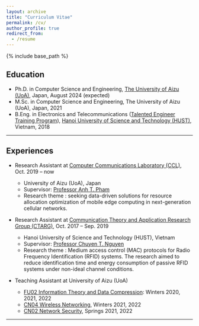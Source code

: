 ```yaml
---
layout: archive
title: "Curriculum Vitae"
permalink: /cv/
author_profile: true
redirect_from:
  - /resume
---
```


{% include base_path %}


<!-- Education -->
<!-- ====== -->
## Education
* Ph.D. in Computer Science and Engineering, [The University of Aizu (UoA)](https://u-aizu.ac.jp/en/), Japan, August 2024 (expected)
* M.Sc. in Computer Science and Engineering, The University of Aizu (UoA), Japan, 2021
* B.Eng. in Electronics and Telecommunications ([Talented Engineer Training Program](https://en.hust.edu.vn/elitech)), [Hanoi University of Science and Technology (HUST)](https://en.hust.edu.vn/web/en/home), Vietnam, 2018

-----

<!-- Professional Experience -->
<!-- ====== -->
## Experiences
* Research Assistant at [Computer Communications Laboratory (CCL)](http://web-ext.u-aizu.ac.jp/labs/ce-cc/), Oct. 2019 – now
  * University of Aizu (UoA), Japan
  * Supervisor: [Professor Anh T. Pham](https://u-aizu.ac.jp/~pham/)
  * Research theme : seeking data-driven solutions for resource allocation optimization of mobile edge computing in next-generation cellular networks.

* Research Assistant at [Communication Theory and Application Research Group (CTARG)](https://sites.google.com/site/ntchuyenkyoto/lab?authuser=0), Oct. 2017 – Sep. 2019
  * Hanoi University of Science and Technology (HUST), Vietnam
  * Supervisor: [Professor Chuyen T. Nguyen](https://sites.google.com/site/ntchuyenkyoto/home?authuser=0)
  * Research theme : Medium access control (MAC) protocols for Radio Frequency Identification (RFID) systems. The research aimed to reduce identification time and energy consumption of passive RFID systems under non-ideal channel conditions.
  
* Teaching Assistant at University of Aizu (UoA)
  * [FU02 Information Theory and Data Compression](http://web-ext.u-aizu.ac.jp/official/curriculum/syllabus/2022_1_E_013.html#13415): Winters 2020, 2021, 2022
  * [CN04 Wireless Networking](http://web-ext.u-aizu.ac.jp/official/curriculum/syllabus/2022_1_E_015.html#14103), Winters 2021, 2022
  * [CN02 Network Security](http://web-ext.u-aizu.ac.jp/official/curriculum/syllabus/2022_1_E_015.html#14101), Springs 2021, 2022
  
---

<!-- Full CV: [[PDF](https://linhhbk.github.io/files/linhhoang.pdf)] -->

<!-- Skills
======
* Skill 1
* Skill 2
  * Sub-skill 2.1
  * Sub-skill 2.2
  * Sub-skill 2.3
* Skill 3 -->

<!-- Publications
======
  <ul>{% for post in site.publications %}
    {% include archive-single-cv.html %}
  {% endfor %}</ul> -->
  
<!-- Talks
======
  <ul>{% for post in site.talks %}
    {% include archive-single-talk-cv.html %}
  {% endfor %}</ul> -->
  
<!-- Teaching
======
  <ul>{% for post in site.teaching %}
    {% include archive-single-cv.html %}
  {% endfor %}</ul> -->
  
<!-- Service and leadership
======
* Currently signed in to 43 different slack teams -->
